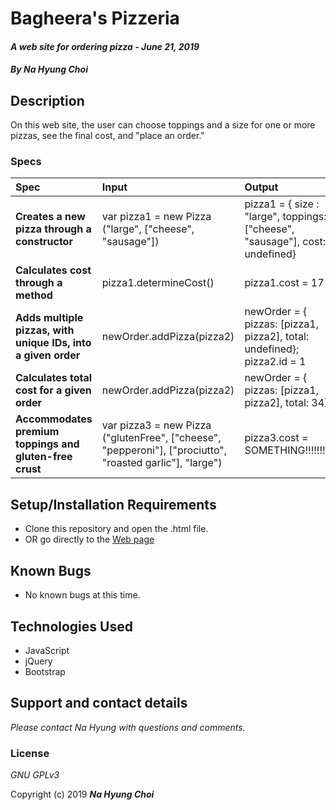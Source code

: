 # Bagheera's Pizzeria

#### _A web site for ordering pizza - June 21, 2019_

#### _By **Na Hyung Choi**_

## Description

On this web site, the user can choose toppings and a size for one or more pizzas, see the final cost, and "place an order."

### Specs
| Spec | Input | Output |
| :-------------     | :------------- | :------------- |
| **Creates a new pizza through a constructor** | var pizza1 = new Pizza ("large", ["cheese", "sausage"]) | pizza1 = { size : "large", toppings: ["cheese", "sausage"], cost: undefined} |
| **Calculates cost through a method** | pizza1.determineCost() | pizza1.cost = 17 |
| **Adds multiple pizzas, with unique IDs, into a given order** | newOrder.addPizza(pizza2) | newOrder = { pizzas: [pizza1, pizza2], total: undefined}; pizza2.id = 1|
| **Calculates total cost for a given order** | newOrder.addPizza(pizza2) | newOrder = { pizzas: [pizza1, pizza2], total: 34} |
| **Accommodates premium toppings and gluten-free crust** | var pizza3 = new Pizza ("glutenFree", ["cheese", "pepperoni"], ["prociutto", "roasted garlic"], "large") | pizza3.cost = SOMETHING!!!!!!!!!!!! |

## Setup/Installation Requirements

* Clone this repository and open the .html file.
* OR go directly to the [Web page](http://schoinh.github.io/pizza)

## Known Bugs
* No known bugs at this time.

## Technologies Used
* JavaScript
* jQuery
* Bootstrap

## Support and contact details

_Please contact Na Hyung with questions and comments._

### License

*GNU GPLv3*

Copyright (c) 2019 **_Na Hyung Choi_**
